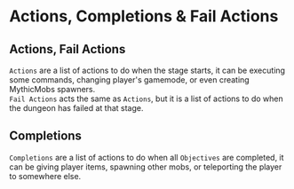 # Actions, Completions & Fail Actions

## Actions, Fail Actions

`Actions` are a list of actions to do when the stage starts, it can be executing some commands, changing player's gamemode, or even creating MythicMobs spawners.\
`Fail Actions` acts the same as `Actions`, but it is a list of actions to do when the dungeon has failed at that stage.

## Completions

`Completions` are a list of actions to do when all `Objectives` are completed, it can be giving player items, spawning other mobs, or teleporting the player to somewhere else.
